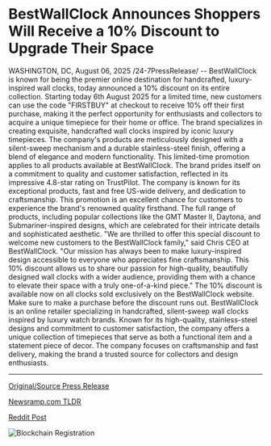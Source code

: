 # BestWallClock Announces Shoppers Will Receive a 10% Discount to Upgrade Their Space

WASHINGTON, DC, August 06, 2025 /24-7PressRelease/ -- BestWallClock is known for being the premier online destination for handcrafted, luxury-inspired wall clocks, today announced a 10% discount on its entire collection. Starting today 6th August 2025 for a limited time, new customers can use the code "FIRSTBUY" at checkout to receive 10% off their first purchase, making it the perfect opportunity for enthusiasts and collectors to acquire a unique timepiece for their home or office.  The brand specializes in creating exquisite, handcrafted wall clocks inspired by iconic luxury timepieces. The company's products are meticulously designed with a silent-sweep mechanism and a durable stainless-steel finish, offering a blend of elegance and modern functionality. This limited-time promotion applies to all products available at BestWallClock.   The brand prides itself on a commitment to quality and customer satisfaction, reflected in its impressive 4.8-star rating on TrustPilot. The company is known for its exceptional products, fast and free US-wide delivery, and dedication to craftsmanship. This promotion is an excellent chance for customers to experience the brand's renowned quality firsthand. The full range of products, including popular collections like the GMT Master II, Daytona, and Submariner-inspired designs, which are celebrated for their intricate details and sophisticated aesthetic.  "We are thrilled to offer this special discount to welcome new customers to the BestWallClock family," said Chris CEO at BestWallClock. "Our mission has always been to make luxury-inspired design accessible to everyone who appreciates fine craftsmanship. This 10% discount allows us to share our passion for high-quality, beautifully designed wall clocks with a wider audience, providing them with a chance to elevate their space with a truly one-of-a-kind piece."  The 10% discount is available now on all clocks sold exclusively on the BestWallClock website. Make sure to make a purchase before the discount runs out.  BestWallClock is an online retailer specializing in handcrafted, silent-sweep wall clocks inspired by luxury watch brands. Known for its high-quality, stainless-steel designs and commitment to customer satisfaction, the company offers a unique collection of timepieces that serve as both a functional item and a statement piece of decor. The company focuses on craftsmanship and fast delivery, making the brand a trusted source for collectors and design enthusiasts. 

---

[Original/Source Press Release](https://www.24-7pressrelease.com/press-release/525564/bestwallclock-announces-shoppers-will-receive-a-10-discount-to-upgrade-their-space)
                    

[Newsramp.com TLDR](https://newsramp.com/curated-news/bestwallclock-offers-10-off-on-luxury-inspired-handcrafted-wall-clocks/0d9ed11677447cc962f111ef83c792f8) 

 



[Reddit Post](https://www.reddit.com/r/Lifestyle_Culture/comments/1miy66e/bestwallclock_offers_10_off_on_luxuryinspired/) 



![Blockchain Registration](https://cdn.newsramp.app/24-7PressRelease/qrcode/258/6/hint168a.webp)